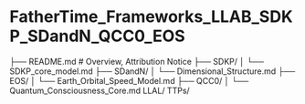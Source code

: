 # FatherTime_Frameworks_LLAB_SDKP_SDandN_QCC0_EOS
├── README.md                   # Overview, Attribution Notice ├── SDKP/ │   └── SDKP_core_model.md ├── SDandN/ │   └── Dimensional_Structure.md ├── EOS/ │   └── Earth_Orbital_Speed_Model.md ├── QCC0/ │   └── Quantum_Consciousness_Core.md LLAL/ TTPs/
